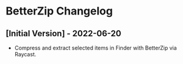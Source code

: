 # BetterZip Changelog

## [Initial Version] - 2022-06-20

- Compress and extract selected items in Finder with BetterZip via Raycast.

